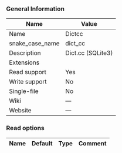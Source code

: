 
### General Information ###
Name | Value
---- | -------
Name | Dictcc
snake_case_name | dict_cc
Description | Dict.cc (SQLite3)
Extensions | 
Read support | Yes
Write support | No
Single-file | No
Wiki | ―
Website | ―


### Read options ###
Name | Default | Type | Comment
---- | ------- | ---- | -------

